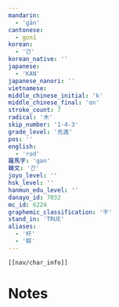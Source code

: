 ```yaml
---
mandarin:
  - 'gān'
cantonese:
  - gon1
korean:
  - '간'
korean_native: ''
japanese:
  - 'KAN'
japanese_nanori: ''
vietnamese:
middle_chinese_initial: 'k'
middle_chinese_final: 'ɑn'
stroke_count: 7
radical: '木'
skip_number: '1-4-3'
grade_level: '先進'
pos: ''
english:
  - 'rod'
羅馬字: 'gan'
韓文: '간'
joyo_level: ''
hsk_level: ''
hanmun_edu_level: ''
danayo_id: 7032
mc_id: 6224
graphemic_classification: '干'
stand_in: 'TRUE'
aliases:
  - '杆'
  - '桿'
---
```

```meta-bind-embed
[[nav/char_info]]
```

# Notes

